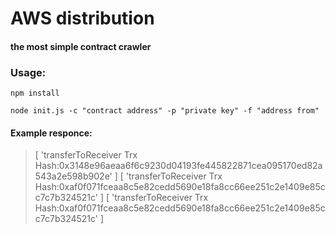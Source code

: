 # AWS distribution
#### the most simple contract crawler 
### Usage:
  ```npm install```

  ```node init.js -c "contract address" -p "private key" -f "address from"```
#### Example responce:
   > [ 'transferToReceiver Trx Hash:0x3148e96aeaa6f6c9230d04193fe445822871cea095170ed82a543a2e598b902e' ]
   > [ 'transferToReceiver Trx Hash:0xaf0f071fceaa8c5e82cedd5690e18fa8cc66ee251c2e1409e85cc7c7b324521c' ]
   > [ 'transferToReceiver Trx Hash:0xaf0f071fceaa8c5e82cedd5690e18fa8cc66ee251c2e1409e85cc7c7b324521c' ]   
